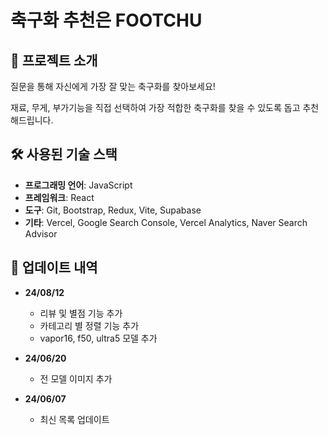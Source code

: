 # 축구화 추천은 FOOTCHU

## 📖 프로젝트 소개

질문을 통해 자신에게 가장 잘 맞는 축구화를 찾아보세요!

재료, 무게, 부가기능을 직접 선택하여
가장 적합한 축구화를 찾을 수 있도록 돕고
추천해드립니다.

## 🛠️ 사용된 기술 스택

- **프로그래밍 언어**: JavaScript
- **프레임워크**: React
- **도구**: Git, Bootstrap, Redux, Vite, Supabase
- **기타**: Vercel, Google Search Console, Vercel Analytics, Naver Search Advisor

## 🚀 업데이트 내역

- **24/08/12**

  - 리뷰 및 별점 기능 추가
  - 카테고리 별 정렬 기능 추가
  - vapor16, f50, ultra5 모델 추가

- **24/06/20**

  - 전 모델 이미지 추가

- **24/06/07**
  - 최신 목록 업데이트
